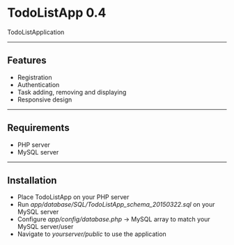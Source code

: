 # TodoListApp 0.4
TodoListApplication

---
## Features

* Registration
* Authentication
* Task adding, removing and displaying
* Responsive design

---

## Requirements

* PHP server
* MySQL server

---

## Installation

* Place TodoListApp on your PHP server
* Run *app/database/SQL/TodoListApp_schema_20150322.sql* on your MySQL server
* Configure *app/config/database.php* -> MySQL array to match your MySQL server/user
* Navigate to *yourserver/public* to use the application
